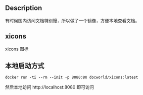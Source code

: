 ## Description

有时候国内访问文档特别慢，所以做了一个镜像，方便本地查看文档。

## xicons

xicons 图标

## 本地启动方式

```shell
docker run -ti --rm --init -p 8080:80 docworld/xicons:latest
```

然后本地访问 http://localhost:8080 即可访问
